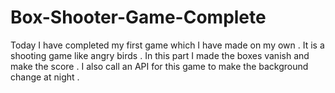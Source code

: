 # Box-Shooter-Game-Complete
Today I have completed my first game which I have made on my own . It is a shooting game like angry birds . In this part I made the boxes vanish and make the score . I also call an API for this game to make the background change at night . 
